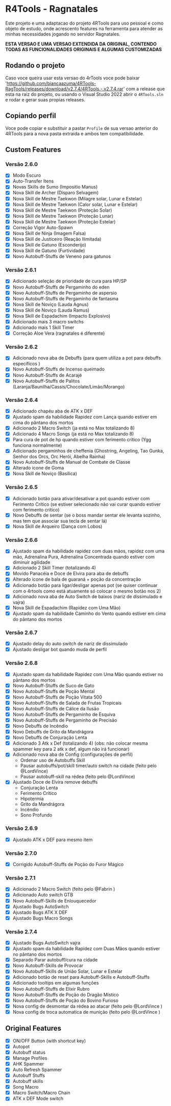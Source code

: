# R4Tools - Ragnatales

Este projeto e uma adaptacao do projeto 4RTools para uso pessoal e como objeto de estudo, onde acrescento features na ferramenta para atender as minhas necessidades jogando no servidor Ragnatales.

**ESTA VERSAO E UMA VERSAO EXTENDIDA DA ORIGINAL, CONTENDO TODAS AS FUNCIONALIDADES ORIGINAIS E ALGUMAS CUSTOMIZADAS**

## Rodando o projeto

Caso voce queira usar esta versao do 4rTools voce pode baixar 'https://github.com/biancaazuma/4RTools-RagTools/releases/download/v2.7.4/4RTools.-.v2.7.4.rar' com a release que esta na raiz do projeto, ou usando o Visual Studio 2022 abrir o `4RTools.sln` e rodar e gerar suas propias releases.

## Copiando perfil

Voce pode copiar e substituir a pastar `Profile` de sua versao anterior do 4RTools para a nova pasta extraida e ambos tem compatibilidade.

## Custom Features
### Versão 2.6.0
- [x] Modo Escuro
- [x] Auto-Transfer Itens
- [x] Novas Skills de Sumo (Impositio Manus)
- [x] Nova Skill de Archer (Disparo Selvagem)
- [x] Nova Skill de Mestre Taekwon (Milagre solar, Lunar e Estelar)
- [x] Nova Skill de Mestre Taekwon (Calor solar, Lunar e Estelar)
- [x] Nova Skill de Mestre Taekwon (Proteção Solar)
- [x] Nova Skill de Mestre Taekwon (Proteção Lunar)
- [x] Nova Skill de Mestre Taekwon (Proteção Estelar)
- [x] Correção Vigor Auto-Spawn
- [x] Nova Skill de Ninja (Imagem Falsa)
- [x] Nova Skill de Justiceiro (Reação Ilimitada)
- [x] Nova Skill de Gatuno (Esconderijo)
- [x] Nova Skill de Gatuno (Furtividade)
- [x] Novo Autobuff-Stuffs de Veneno para gatunos

### Versão 2.6.1
- [x] Adicionado seleção de prioridade de cura para HP/SP
- [x] Novo Autobuff-Stuffs de Pergaminho do eden
- [x] Novo Autobuff-Stuffs de Pergaminho de aspersio
- [x] Novo Autobuff-Stuffs de Pergaminho de fantasma
- [x] Nova Skill de Noviço (Lauda Agnus)
- [x] Nova Skill de Noviço (Lauda Ramus)
- [x] Nova Skill de Espadachim (Impacto Explosivo)
- [x] Adicionado mais 3 macro switchs
- [x] Adicionado mais 1 Skill Timer
- [x] Correção Aloe Vera (ragnatales é diferente)

### Versão 2.6.2
- [x] Adicionado nova aba de Debuffs (para quem utiliza a pot para debuffs específicos )
- [x] Novo Autobuff-Stuffs de Incenso queimado
- [x] Novo Autobuff-Stuffs de Acarajé
- [x] Novo Autobuff-Stuffs de Palitos (Laranja/Baunilha/Cassis/Chocolate/Limão/Morango)

### Versão 2.6.4
- [x] Adicionado chapéu aba de ATK x DEF
- [x] Ajustado spam da habilidade Rapidez com Lança quando estiver em cima do pântano dos mortos
- [x] Adicionado 2 Macro Switch (ja está no Max totalizando 8)
- [x] Adicionado 4 Macro Songs (ja está no Max totalizando 8)
- [x] Para cura de pot de hp quando estiver com ferimento critico (Ygg funciona normalmente)
- [x] Adicionado pergaminhos de cheffenia (Ghostring, Angeling, Tao Gunka, Senhor dos Orcs, Orc Herói, Abelha Rainha)
- [x] Novo Autobuff-Stuffs de  Manual de Combate de Classe
- [x] Alterado icone de Goma
- [x] Nova Skill de Noviço (Basílica)

### Versão 2.6.5
- [x] Adicionado botão para ativar/desativar a pot quando estiver com Ferimento Crítico (se estiver selecionado não vai curar quando estiver com ferimento critico)
- [x] Novo Debuffs de sentar (se o boss mandar sentar ele levanta sozinho, mas tem que associar sua tecla de sentar lá)
- [x] Nova Skill de Arqueiro (Dança com Lobos)

### Versão 2.6.6
- [x] Ajustado spam da habilidade rapidez com  duas mãos, rapidez com uma mão, Adrenalina Pura, Adrenalina Concentrada quando estiver com diminuir agilidade
- [x] Adicionado 2 Skill Timer (totalizando 4)
- [x] Movido Panacéia e Doce de Elvira para aba de debuffs
- [x] Alterado icone de bala de guaraná + poção da concentração
- [x] Adicionado botão para ligar/desligar apenas pot (se quiser continuar com o 4rtools como está atuamente só colocar o mesmo botão nos 2)
- [x] Adicionado nova aba de Auto Switch de baixos (nariz de dissimulado e vajra)
- [x] Nova Skill de Espadachim (Rapidez com Uma Mão)
- [x] Ajustado spam da habilidade Caminho do Vento quando estiver em cima do pântano dos mortos

### Versão 2.6.7
- [x] Ajustado delay do auto switch de nariz de dissimulado
- [x] Ajustado desligar bot quando muda de perfil

### Versão 2.6.8
- [x] Ajustado spam da habilidade Rapidez com Uma Mão quando estiver no pântano dos mortos
- [x] Novo Autobuff-Stuffs de Suco de Gato
- [x] Novo Autobuff-Stuffs de Poção Mental
- [x] Novo Autobuff-Stuffs de Poção Vitata 500
- [x] Novo Autobuff-Stuffs de Salada de Frutas Tropicais
- [x] Novo Autobuff-Stuffs de Cálice da Ilusão
- [x] Novo Autobuff-Stuffs de Pergaminho de Esquiva
- [x] Novo Autobuff-Stuffs de Pergaminho de Precisão
- [x] Novo Debuffs de Incêndio
- [x] Novo Debuffs de Grito da Mandrágora
- [x] Novo Debuffs de Conjuração Lenta
- [x] Adicionado 3 Atk x Def (totalizando 4) (obs: não colocar mesma spammer key para 2 atk x def, algum não irá funcionar)
- [x] Adicionado nova aba de Config (configurações de perfil)
	- Ordenar uso de Autobuffs Skill
	- Pausar autobuffs/pot/skill timer/auto switch na cidade (feito pelo @LordVince)
	- Pausar autobuff-skill na rédea (feito pelo @LordVince)
- [x] Ajustado Doce de Elvira remove debuffs 
	- Conjuração Lenta
	- Ferimento Crítico
	- Hipotermia
	- Grito da Mandrágora
	- Incêndio
	- Sono Profundo

### Versão 2.6.9
- [x] Ajustado ATK x DEF para mesmo item

### Versão 2.7.0
- [x] Corrigido Autobuff-Stuffs de Poção do Furor Mágico

### Versão 2.7.1
- [x] Adicionado 2 Macro Switch (feito pelo @Fabrin )
- [x] Adicionado Auto switch GTB
- [x] Novo Autobuff-Skills de Enlouquecedor
- [x] Ajustado Bugs AutoSwitch
- [x] Ajustado Bugs ATK X DEF
- [x] Ajustado Bugs Macro Songs

### Versão 2.7.4
- [x] Ajustado Bugs AutoSwitch vajra
- [x] Ajustado spam da habilidade Rapidez com Duas Mãos quando estiver no pântano dos mortos
- [x] Separado Parar autobuff/cura na cidade
- [x] Novo Autobuff-Skills de Provocar
- [x] Novo Autobuff-Skills de União Solar, Lunar e Estelar
- [x] Adicionado botão de reset para Autobuff-Skills e Autobuff-Stuffs
- [x] Adicionado tooltips em algumas funções
- [x] Novo Autobuff-Stuffs de Elixir Rubro
- [x] Novo Autobuff-Stuffs de Poção do Dragão Místico
- [x] Novo Autobuff-Stuffs de Poção do Bovino Furioso
- [x] Nova config de desmontar da rédea ao atacar (feito pelo @LordVince  )
- [x] Nova config de troca automatica de munição (feito pelo @LordVince  )

## Original Features
- [x] ON/OFF Button (with shortcut key)
- [x] Autopot
- [x] Autobuff status
- [x] Manage Profiles
- [x] AHK Spammer
- [x] Auto Refresh Spammer
- [x] Autobuff Stuffs
- [x] Autobuff skills
- [x] Song Macro
- [x] Macro Switch/Macro Chain
- [x] ATK x DEF Mode switch
